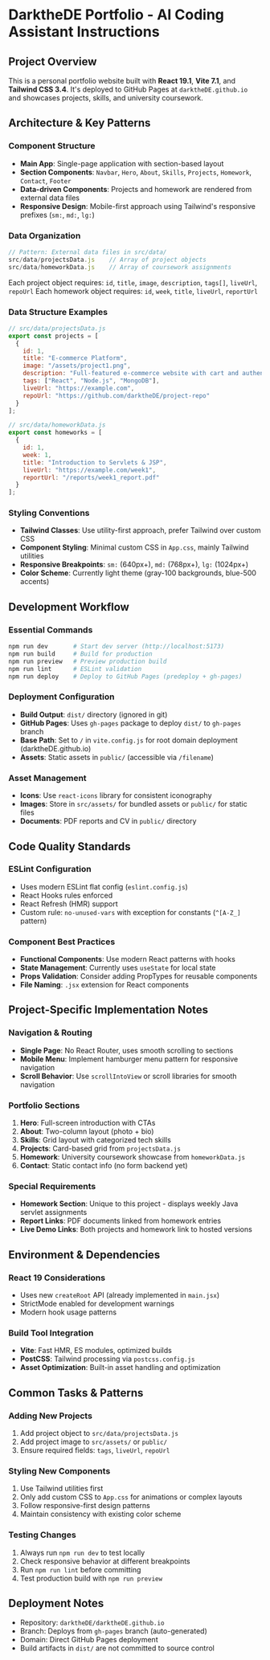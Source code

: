 # DarktheDE Portfolio - AI Coding Assistant Instructions

## Project Overview
This is a personal portfolio website built with **React 19.1**, **Vite 7.1**, and **Tailwind CSS 3.4**. It's deployed to GitHub Pages at `darktheDE.github.io` and showcases projects, skills, and university coursework.

## Architecture & Key Patterns

### Component Structure
- **Main App**: Single-page application with section-based layout
- **Section Components**: `Navbar`, `Hero`, `About`, `Skills`, `Projects`, `Homework`, `Contact`, `Footer`
- **Data-driven Components**: Projects and homework are rendered from external data files
- **Responsive Design**: Mobile-first approach using Tailwind's responsive prefixes (`sm:`, `md:`, `lg:`)

### Data Organization
```jsx
// Pattern: External data files in src/data/
src/data/projectsData.js    // Array of project objects
src/data/homeworkData.js    // Array of coursework assignments
```

Each project object requires: `id`, `title`, `image`, `description`, `tags[]`, `liveUrl`, `repoUrl`
Each homework object requires: `id`, `week`, `title`, `liveUrl`, `reportUrl`

### Data Structure Examples
```javascript
// src/data/projectsData.js
export const projects = [
  {
    id: 1,
    title: "E-commerce Platform",
    image: "/assets/project1.png",
    description: "Full-featured e-commerce website with cart and authentication.",
    tags: ["React", "Node.js", "MongoDB"],
    liveUrl: "https://example.com",
    repoUrl: "https://github.com/darktheDE/project-repo"
  }
];

// src/data/homeworkData.js
export const homeworks = [
  {
    id: 1,
    week: 1,
    title: "Introduction to Servlets & JSP",
    liveUrl: "https://example.com/week1",
    reportUrl: "/reports/week1_report.pdf"
  }
];
```

### Styling Conventions
- **Tailwind Classes**: Use utility-first approach, prefer Tailwind over custom CSS
- **Component Styling**: Minimal custom CSS in `App.css`, mainly Tailwind utilities
- **Responsive Breakpoints**: `sm:` (640px+), `md:` (768px+), `lg:` (1024px+)
- **Color Scheme**: Currently light theme (gray-100 backgrounds, blue-500 accents)

## Development Workflow

### Essential Commands
```bash
npm run dev       # Start dev server (http://localhost:5173)
npm run build     # Build for production
npm run preview   # Preview production build
npm run lint      # ESLint validation
npm run deploy    # Deploy to GitHub Pages (predeploy + gh-pages)
```

### Deployment Configuration
- **Build Output**: `dist/` directory (ignored in git)
- **GitHub Pages**: Uses `gh-pages` package to deploy `dist/` to `gh-pages` branch
- **Base Path**: Set to `/` in `vite.config.js` for root domain deployment (darktheDE.github.io)
- **Assets**: Static assets in `public/` (accessible via `/filename`)

### Asset Management
- **Icons**: Use `react-icons` library for consistent iconography
- **Images**: Store in `src/assets/` for bundled assets or `public/` for static files
- **Documents**: PDF reports and CV in `public/` directory

## Code Quality Standards

### ESLint Configuration
- Uses modern ESLint flat config (`eslint.config.js`)
- React Hooks rules enforced
- React Refresh (HMR) support
- Custom rule: `no-unused-vars` with exception for constants (`^[A-Z_]` pattern)

### Component Best Practices
- **Functional Components**: Use modern React patterns with hooks
- **State Management**: Currently uses `useState` for local state
- **Props Validation**: Consider adding PropTypes for reusable components
- **File Naming**: `.jsx` extension for React components

## Project-Specific Implementation Notes

### Navigation & Routing
- **Single Page**: No React Router, uses smooth scrolling to sections
- **Mobile Menu**: Implement hamburger menu pattern for responsive navigation
- **Scroll Behavior**: Use `scrollIntoView` or scroll libraries for smooth navigation

### Portfolio Sections
1. **Hero**: Full-screen introduction with CTAs
2. **About**: Two-column layout (photo + bio)
3. **Skills**: Grid layout with categorized tech skills
4. **Projects**: Card-based grid from `projectsData.js`
5. **Homework**: University coursework showcase from `homeworkData.js`
6. **Contact**: Static contact info (no form backend yet)

### Special Requirements
- **Homework Section**: Unique to this project - displays weekly Java servlet assignments
- **Report Links**: PDF documents linked from homework entries
- **Live Demo Links**: Both projects and homework link to hosted versions

## Environment & Dependencies

### React 19 Considerations
- Uses new `createRoot` API (already implemented in `main.jsx`)
- StrictMode enabled for development warnings
- Modern hook usage patterns

### Build Tool Integration
- **Vite**: Fast HMR, ES modules, optimized builds
- **PostCSS**: Tailwind processing via `postcss.config.js`
- **Asset Optimization**: Built-in asset handling and optimization

## Common Tasks & Patterns

### Adding New Projects
1. Add project object to `src/data/projectsData.js`
2. Add project image to `src/assets/` or `public/`
3. Ensure required fields: `tags`, `liveUrl`, `repoUrl`

### Styling New Components
1. Use Tailwind utilities first
2. Only add custom CSS to `App.css` for animations or complex layouts
3. Follow responsive-first design patterns
4. Maintain consistency with existing color scheme

### Testing Changes
1. Always run `npm run dev` to test locally
2. Check responsive behavior at different breakpoints
3. Run `npm run lint` before committing
4. Test production build with `npm run preview`

## Deployment Notes
- Repository: `darktheDE/darktheDE.github.io`
- Branch: Deploys from `gh-pages` branch (auto-generated)
- Domain: Direct GitHub Pages deployment
- Build artifacts in `dist/` are not committed to source control
